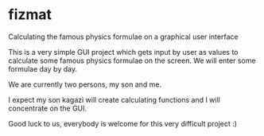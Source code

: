 # fizmat
Calculating the famous physics formulae on a graphical user interface

This is a very simple GUI project which gets input by user as values to calculate some famous physics formulae on the screen. We will enter some formulae day by day.

We are currently two persons, my son and me.

I expect my son kagazi will create calculating functions and I will concentrate on the GUI.

Good luck to us, everybody is welcome for this very difficult project :)

